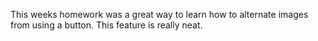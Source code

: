 This weeks homework was a great way to learn how to alternate images from using a button. This feature is really neat. 
